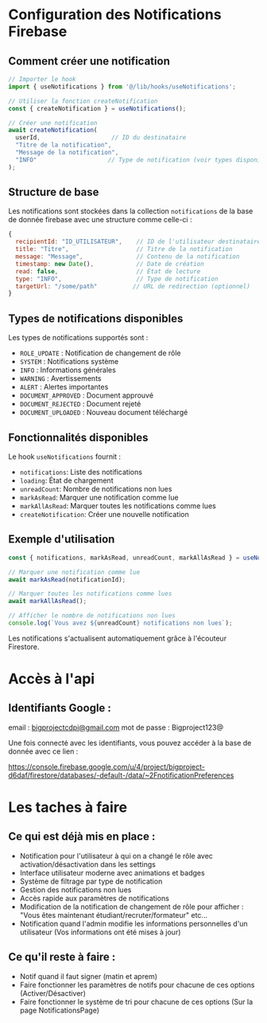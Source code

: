 # Configuration des Notifications Firebase

## Comment créer une notification

```javascript
// Importer le hook
import { useNotifications } from '@/lib/hooks/useNotifications';

// Utiliser la fonction createNotification
const { createNotification } = useNotifications();

// Créer une notification
await createNotification(
  userId,                    // ID du destinataire
  "Titre de la notification",
  "Message de la notification",
  "INFO"                    // Type de notification (voir types disponibles ci-dessous)
);
```

## Structure de base

Les notifications sont stockées dans la collection `notifications` de la base de donnée firebase avec une structure comme celle-ci :

```javascript
{
  recipientId: "ID_UTILISATEUR",    // ID de l'utilisateur destinataire
  title: "Titre",                   // Titre de la notification
  message: "Message",               // Contenu de la notification
  timestamp: new Date(),            // Date de création
  read: false,                      // État de lecture
  type: "INFO",                     // Type de notification
  targetUrl: "/some/path"          // URL de redirection (optionnel)
}
```

## Types de notifications disponibles

Les types de notifications supportés sont :
- `ROLE_UPDATE` : Notification de changement de rôle
- `SYSTEM` : Notifications système
- `INFO` : Informations générales
- `WARNING` : Avertissements
- `ALERT` : Alertes importantes
- `DOCUMENT_APPROVED` : Document approuvé
- `DOCUMENT_REJECTED` : Document rejeté
- `DOCUMENT_UPLOADED` : Nouveau document téléchargé

## Fonctionnalités disponibles

Le hook `useNotifications` fournit :
- `notifications`: Liste des notifications
- `loading`: État de chargement
- `unreadCount`: Nombre de notifications non lues
- `markAsRead`: Marquer une notification comme lue
- `markAllAsRead`: Marquer toutes les notifications comme lues
- `createNotification`: Créer une nouvelle notification

## Exemple d'utilisation

```javascript
const { notifications, markAsRead, unreadCount, markAllAsRead } = useNotifications();

// Marquer une notification comme lue
await markAsRead(notificationId);

// Marquer toutes les notifications comme lues
await markAllAsRead();

// Afficher le nombre de notifications non lues
console.log(`Vous avez ${unreadCount} notifications non lues`);
```

Les notifications s'actualisent automatiquement grâce à l'écouteur Firestore. 

# Accès à l'api

## Identifiants Google : 

email : bigprojectcdpi@gmail.com
mot de passe : Bigproject123@

Une fois connecté avec les identifiants, vous pouvez accéder à la base de donnée avec ce lien :

https://console.firebase.google.com/u/4/project/bigproject-d6daf/firestore/databases/-default-/data/~2FnotificationPreferences

# Les taches à faire

## Ce qui est déjà mis en place : 

- Notification pour l'utilisateur à qui on a changé le rôle avec activation/désactivation dans les settings
- Interface utilisateur moderne avec animations et badges
- Système de filtrage par type de notification
- Gestion des notifications non lues
- Accès rapide aux paramètres de notifications
- Modification de la notification de changement de rôle pour afficher : "Vous êtes maintenant étudiant/recruter/formateur" etc...
- Notification quand l'admin modifie les informations personnelles d'un utilisateur (Vos informations ont été mises à jour)

## Ce qu'il reste à faire :

- Notif quand il faut signer (matin et aprem)
- Faire fonctionner les paramètres de notifs pour chacune de ces options (Activer/Désactiver)
- Faire fonctionner le système de tri pour chacune de ces options (Sur la page NotificationsPage)